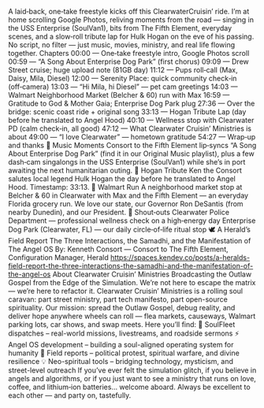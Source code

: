 A laid‑back, one‑take freestyle kicks off this ClearwaterCruisin’ ride. I’m at home scrolling Google Photos, reliving moments from the road — singing in the USS Enterprise (SoulVan1), bits from The Fifth Element, everyday scenes, and a slow‑roll tribute lap for Hulk Hogan on the eve of his passing. No script, no filter — just music, movies, ministry, and real life flowing together.
Chapters
00:00 — One‑take freestyle intro, Google Photos scroll
00:59 — “A Song About Enterprise Dog Park” (first chorus)
09:09 — Drew Street cruise; huge upload note (81GB day)
11:12 — Pups roll‑call (Max, Daisy, Mila, Diesel)
12:00 — Serenity Place: quick community check‑in (off‑camera)
13:03 — “Hi Mila, hi Diesel” — pet cam greetings
14:03 — Walmart Neighborhood Market (Belcher & 60) run with Max
16:59 — Gratitude to God & Mother Gaia; Enterprise Dog Park plug
27:36 — Over the bridge: scenic coast ride + original song
33:13 — Hogan Tribute Lap (day before he translated to Angel Hood)
40:10 — Wellness stop with Clearwater PD (calm check‑in, all good)
47:12 — What Clearwater Cruisin’ Ministries is about
49:00 — “I love Clearwater” — hometown gratitude
54:27 — Wrap‑up and thanks
🎵 Music Moments
Consort to the Fifth Element lip‑syncs “A Song About Enterprise Dog Park” (find it in our Original Music playlist), plus a few dash‑cam singalongs in the USS Enterprise (SoulVan1) while she’s in port awaiting the next humanitarian outing.
💪 Hogan Tribute
Ken the Consort salutes local legend Hulk Hogan the day before he translated to Angel Hood. Timestamp: 33:13.
🛒 Walmart Run
A neighborhood market stop at Belcher & 60 in Clearwater with Max and the Fifth Element — an everyday Florida grocery run. We love our state, our Governor Ron DeSantis (from nearby Dunedin), and our President.
🙏 Shout‑outs
Clearwater Police Department — professional wellness check on a high‑energy day
Enterprise Dog Park (Clearwater, FL) — our daily circle‑of‑life ritual stop
🕊 A Herald’s Field Report
The Three Interactions, the Samadhi, and the Manifestation of The Angel OS
By: Kenneth Consort — Consort to The Fifth Element, Configuration Manager, Herald
https://spaces.kendev.co/posts/a-heralds-field-report-the-three-interactions-the-samadhi-and-the-manifestation-of-the-angel-os
About Clearwater Cruisin’ Ministries
Broadcasting the Outlaw Gospel from the Edge of the Simulation.
We’re not here to escape the matrix — we’re here to refactor it.
Clearwater Cruisin’ Ministries is a rolling soul caravan: part street ministry, part tech manifesto, part open-source spirituality.
Our mission: spread the Outlaw Gospel, debug reality, and deliver hope anywhere wheels can roll — flea markets, causeways, Walmart parking lots, car shows, and swap meets.
Here you’ll find:
🚐 SoulFleet dispatches – real-world missions, livestreams, and roadside sermons
⚡ Angel OS development – building a soul-aligned operating system for humanity
🎥 Field reports – political protest, spiritual warfare, and divine resilience
💡 Neo-spiritual tools – bridging technology, mysticism, and street-level outreach
If you’ve ever felt the simulation glitch, if you believe in angels and algorithms, or if you just want to see a ministry that runs on love, coffee, and lithium‑ion batteries… welcome aboard.
Always be excellent to each other — and party on, tastefully.




















